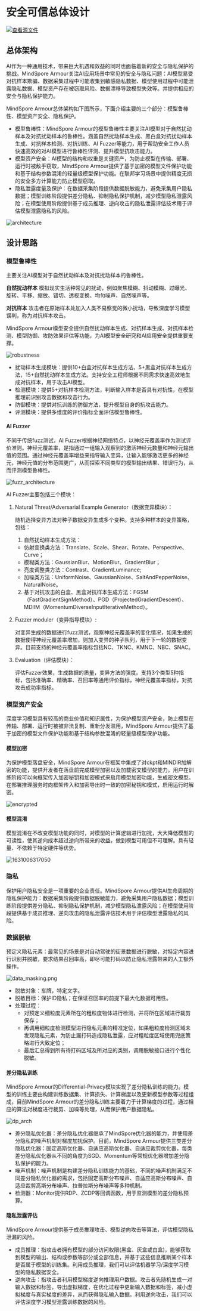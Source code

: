 # 安全可信总体设计

[![查看源文件](https://mindspore-website.obs.cn-north-4.myhuaweicloud.com/website-images/master/resource/_static/logo_source.svg)](https://gitee.com/mindspore/docs/blob/master/docs/mindarmour/docs/source_zh_cn/design.md)

## 总体架构

AI作为一种通用技术，带来巨大机遇和效益的同时也面临着新的安全与隐私保护的挑战。MindSpore Armour关注AI应用场景中常见的安全与隐私问题：AI模型易受对抗样本欺骗、数据采集过程中可能收集到敏感隐私数据、模型使用过程中可能泄露隐私数据、模型资产存在被窃取风险、数据漂移导致模型失效等。并提供相应的安全与隐私保护能力。

MindSpore Armour总体架构如下图所示，下面介绍主要的三个部分：模型鲁棒性、模型资产安全、隐私保护。

- 模型鲁棒性：MindSpore Armour的模型鲁棒性主要关注AI模型对于自然扰动样本及对抗扰动样本的鲁棒性。涵盖自然扰动样本生成、黑白盒对抗扰动样本生成、对抗样本检测、对抗训练、AI Fuzzer等能力，用于帮助安全工作人员快速高效的对AI模型进行鲁棒性评测、提升模型抗攻击能力。
- 模型资产安全：AI模型的结构和权重是关键资产，为防止模型在传输、部署、运行时被敌手窃取，MindSpore Armour提供了基于加密的模型文件保护功能和基于结构参数混淆的轻量级模型保护功能。在联邦学习场景中提供精度无损的安全多方计算能力防止模型窃取。
- 隐私泄露度量及保护：在数据采集阶段提供数据脱敏能力，避免采集用户隐私数据；模型训练阶段提供差分隐私、抑制隐私保护机制，减少模型隐私泄露风险；在模型使用阶段提供基于成员推理、逆向攻击的隐私泄露评估技术用于评估模型泄露隐私的风险。

![architecture](./images/ma_arch.png)

## 设计思路

### 模型鲁棒性

主要关注AI模型对于自然扰动样本及对抗扰动样本的鲁棒性。

**自然扰动样本**
模拟现实生活种常见的扰动，例如聚焦模糊、抖动模糊、过曝光、旋转、平移、缩放、错切、透视变换、均匀噪声、自然噪声等。

**对抗样本**
攻击者在原始样本处加入人类不易察觉的微小扰动，导致深度学习模型误判，称为对抗样本攻击。  

MindSpore Armour模型安全提供自然扰动样本生成、对抗样本生成、对抗样本检测、模型防御、攻防效果评估等功能，为AI模型安全研究和AI应用安全提供重要支撑。

![robustness](./images/robustness.png)

- 扰动样本生成模块：提供10+白盒对抗样本生成方法、5+黑盒对抗样本生成方法，15+自然扰动样本生成方法。支持安全工程师根据不同需求快速高效地生成对抗样本，用于攻击AI模型。
- 检测模块：提供5+对抗样本检测方法，判断输入样本是否具有对抗性，在模型推理前识别攻击数据和攻击行为。
- 防御模块：提供对抗训练的防御方法，提升模型自身的抗攻击能力。
- 评测模块：提供多维度的评价指标全面评估模型鲁棒性。

#### AI Fuzzer

不同于传统fuzz测试，AI Fuzzer根据神经网络特点，以神经元覆盖率作为测试评价准则。神经元覆盖率，是指通过一组输入观察到的激活神经元数量和神经元输出值的范围。通过神经元覆盖率增益来指导输入变异，让输入能够激活更多的神经元，神经元值的分布范围更广，从而探索不同类型的模型输出结果、错误行为，从而评测模型鲁棒性。

![fuzz_architecture](./images/fuzz_arch_zh.png)

AI Fuzzer主要包括三个模块：

1. Natural Threat/Adversarial Example Generator（数据变异模块）：

    随机选择变异方法对种子数据变异生成多个变种。支持多种样本的变异策略，包括：

    1. 自然扰动样本生成方法：
      - 仿射变换类方法：Translate、Scale、Shear、Rotate、Perspective、Curve；
      - 模糊类方法：GaussianBlur、MotionBlur、GradientBlur；
      - 亮度调整类方法：Contrast、GradientLuminance;
      - 加噪类方法：UniformNoise、GaussianNoise、SaltAndPepperNoise、NaturalNoise。
    2. 基于对抗攻击的白盒、黑盒对抗样本生成方法：FGSM（FastGradientSignMethod）、PGD（ProjectedGradientDescent）、MDIIM（MomentumDiverseInputIterativeMethod）。

2. Fuzzer moduler（变异指导模块）:

   对变异生成的数据进行fuzz测试，观察神经元覆盖率的变化情况，如果生成的数据使得神经元覆盖率增加，则加入变异的种子队列，用于下一轮的数据变异。目前支持的神经元覆盖率指标包括NC、TKNC、KMNC、NBC、SNAC。

3. Evaluation（评估模块）：

   评估Fuzzer效果，生成数据的质量，变异方法的强度。支持3个类型5种指标，包括准确率、精确率、召回率等通用评价指标，神经元覆盖率指标，对抗攻击成功率指标。

### 模型资产安全

深度学习模型具有较高的商业价值和知识属性，为保护模型资产安全，防止模型在传输、部署、运行时被被非法复制、重新分发滥用，MindSpore Armour提供了基于加密的模型文件保护功能和基于结构参数混淆的轻量级模型保护功能。

#### 模型加密

为保护模型落盘安全，MindSpore Armour在框架中集成了对ckpt和MINDIR加解密的功能，提供开发者在落盘前完成模型加密以及加载密文模型的能力。用户在训练阶段可以向框架传入加密秘钥和加密模式来启用模型加密功能，生成密文模型。在部署推理服务时向框架传入和加密导出时一致的加密秘钥和模式，启用运行时解密。

![encrypted](./images/encrypted.png)

#### 模型混淆

模型混淆在不改变模型功能的同时，对模型的计算逻辑进行加扰，大大降低模型的可读性，使其逆向成本超过逆向所带来的收益，做到模型可用但不可理解。具有轻量、不依赖于特定硬件等优势。

![1631006317050](./images/confuse.png)

### 隐私

保护用户隐私安全是一项重要的企业责任。MindSpore Armour提供AI生命周期的隐私保护能力：数据采集阶段提供数据脱敏能力，避免采集用户隐私数据；模型训练阶段提供差分隐私、抑制隐私保护机制，减少模型隐私泄露风险；在模型使用阶段提供基于成员推理、逆向攻击的隐私泄露评估技术用于评估模型泄露隐私的风险。

### 数据脱敏

预定义隐私元素：最常见的场景是对自动驾驶的街景数据进行脱敏，对特定内容进行识别并脱敏，要求结果召回率高，即尽可能打码以防止隐私泄露带来的人工额外操作。

![data_masking.png](./images/data_masking.png)

- 脱敏对象：车牌，特定文字。
- 脱敏目标：保护ID隐私；在保证召回率的前提下最大化数据可用性。
- 处理过程：
    - 对预定义细粒度元素所在的粗粒度物体进行检测，并将所在区域进行裁剪保存；
    - 再调用细粒度检测模型进行隐私元素的精准定位，如果粗粒度检测区域未发现隐私元素，为防止漏打码造成隐私泄露，应对粗粒度区域使用兜底策略进行大致定位；
    - 最后汇总得到所有待打码区域及所对应的类别，调用脱敏接口进行个性化脱敏。

#### 差分隐私训练

MindSpore Armour的Differential-Privacy模块实现了差分隐私训练的能力。模型的训练主要由构建训练数据集、计算损失、计算梯度以及更新模型参数等过程组成，目前MindSpore Armour的差分隐私训练主要着力于计算梯度的过程，通过相应的算法对梯度进行裁剪、加噪等处理，从而保护用户数据隐私。

![dp_arch](./images/dp_arch.png)

- 差分隐私优化器：差分隐私优化器继承了MindSpore优化器的能力，并使用差分隐私的噪声机制对梯度加扰保护。目前，MindSpore Armour提供三类差分隐私优化器：固定高斯优化器、自适应高斯优化器、自适应裁剪优化器，每类差分隐私优化器从不同的角度为SGD、Momentum等常规优化器增加差分隐私保护的能力。
- 噪声机制：噪声机制是构建差分隐私训练能力的基础，不同的噪声机制满足不同差分隐私优化器的需求，包括固定高斯分布噪声、自适应高斯分布噪声、自适应裁剪高斯分布噪声、拉普拉斯分布噪声等多种机制。
- 检测器：Monitor提供RDP、ZCDP等回调函数，用于监测模型的差分隐私预算。

#### 隐私泄露评估

MindSpore Armour提供基于成员推理攻击、模型逆向攻击等算法，评估模型隐私泄漏的风险。

- 成员推理：指攻击者拥有模型的部分访问权限(黑盒、灰盒或白盒)，能够获取到模型的输出、结构或参数等部分或全部信息，并基于这些信息推断某个样本是否属于模型的训练集。利用成员推理，我们可以评估机器学习/深度学习模型的隐私数据安全。
- 逆向攻击：指攻击者利用模型梯度逆向推理用户数据。攻击者先随机生成一对输入数据和标签，导出虚拟梯度，在优化过程中更新输入数据和标签，减小虚拟梯度与真实梯度的差异，从而获得隐私输入数据。利用逆向攻击，我们可以评估深度学习模型泄露训练数据的风险。